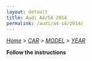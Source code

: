 ```yaml
---
layout: default
title: Audi A4/S4 2014
permalink: /audi/a4-s4/2014/
---
```

[*Home*](/) > [*CAR*](/car/) > [*MODEL*](/car/model/) > [*YEAR*](/car/model/year/)

**Follow the instructions**